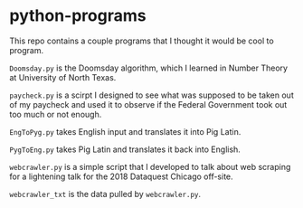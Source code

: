 # python-programs
This repo contains a couple programs that I thought it would be cool to program.

`Doomsday.py` is the Doomsday algorithm, which I learned in Number Theory at University of North Texas.

`paycheck.py` is a scirpt I designed to see what was supposed to be taken out of my paycheck and used it to observe if the Federal Government took out too much or not enough.

`EngToPyg.py` takes English input and translates it into Pig Latin.

`PygToEng.py` takes Pig Latin and translates it back into English.

`webcrawler.py` is a simple script that I developed to talk about web scraping for a lightening talk for the 2018 Dataquest Chicago off-site.

`webcrawler_txt` is the data pulled by `webcrawler.py`.
